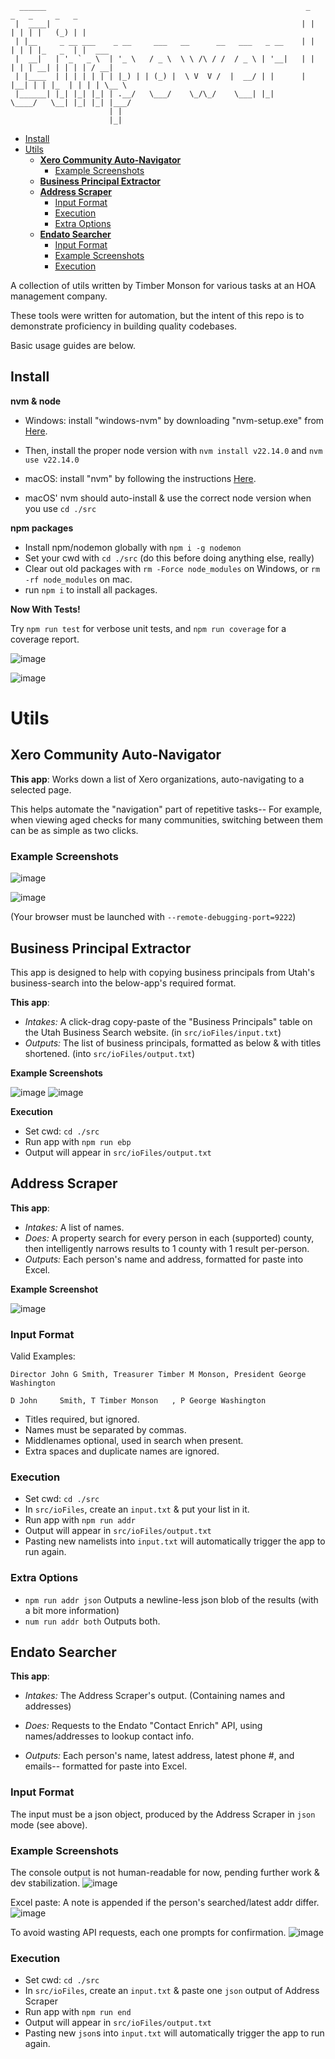 <!-- prettier-ignore-start -->
````
  ______                                                          _    _   _     _   _       
 |  ____|                                                        | |  | | | |   (_) | |      
 | |__     _ __ ___    _ __     ___   __      __   ___   _ __    | |  | | | |_   _  | |  ___ 
 |  __|   | '_ ` _ \  | '_ \   / _ \  \ \ /\ / /  / _ \ | '__|   | |  | | | __| | | | | / __|
 | |____  | | | | | | | |_) | | (_) |  \ V  V /  |  __/ | |      | |__| | | |_  | | | | \__ \
 |______| |_| |_| |_| | .__/   \___/    \_/\_/    \___| |_|       \____/   \__| |_| |_| |___/
                      | |                                                                    
                      |_|
````                                                                                              
<!-- prettier-ignore-end -->

<!-- START doctoc generated TOC please keep comment here to allow auto update -->
<!-- DON'T EDIT THIS SECTION, INSTEAD RE-RUN doctoc TO UPDATE -->

- [Install](#install)
- [Utils](#utils)
  - [**Xero Community Auto-Navigator**](#xero-community-auto-navigator)
    - [Example Screenshots](#example-screenshots)
  - [**Business Principal Extractor**](#business-principal-extractor)
  - [**Address Scraper**](#address-scraper)
    - [Input Format](#input-format)
    - [Execution](#execution)
    - [Extra Options](#extra-options)
  - [**Endato Searcher**](#endato-searcher)
    - [Input Format](#input-format-1)
    - [Example Screenshots](#example-screenshots-1)
    - [Execution](#execution-1)

<!-- END doctoc generated TOC please keep comment here to allow auto update -->

A collection of utils written by Timber Monson for various tasks at an HOA management company.

These tools were written for automation, but the intent of this repo is to demonstrate proficiency in building quality codebases.

Basic usage guides are below.

## Install

**nvm & node**

- Windows: install "windows-nvm" by downloading "nvm-setup.exe" from [Here](https://github.com/coreybutler/nvm-windows/releases).
- Then, install the proper node version with `nvm install v22.14.0` and `nvm use v22.14.0`

- macOS: install "nvm" by following the instructions [Here](https://github.com/nvm-sh/nvm?tab=readme-ov-file#installing-and-updating).
- macOS' nvm should auto-install & use the correct node version when you use `cd ./src`

**npm packages**

- Install npm/nodemon globally with `npm i -g nodemon`
- Set your cwd with `cd ./src` (do this before doing anything else, really)
- Clear out old packages with `rm -Force node_modules` on Windows, or `rm -rf node_modules` on mac.
- run `npm i` to install all packages.

**Now With Tests!**

Try `npm run test` for verbose unit tests, and `npm run coverage` for a coverage report.

![image](https://github.com/user-attachments/assets/f3bad18c-71c9-4107-87f0-3843a42ac2b8)

![image](https://github.com/user-attachments/assets/1161a25d-3bad-4039-9b20-2700314724e2)

# Utils

## Xero Community Auto-Navigator

**This app**:
Works down a list of Xero organizations, auto-navigating to a selected page.

This helps automate the "navigation" part of repetitive tasks-- For example, when viewing aged checks for many communities, switching between them can be as simple as two clicks.

### Example Screenshots

![image](https://github.com/user-attachments/assets/3d3bb442-4fde-4980-8155-e4dd6c232895)

![image](https://github.com/user-attachments/assets/0b6d5344-7423-4cee-a5f5-7c4470dd1f3c)

(Your browser must be launched with `--remote-debugging-port=9222`)

## Business Principal Extractor

This app is designed to help with copying business principals from Utah's business-search into the below-app's required format.

**This app**:

- _Intakes:_ A click-drag copy-paste of the "Business Principals" table on the Utah Business Search website. (in `src/ioFiles/input.txt`)
- _Outputs:_ The list of business principals, formatted as below & with titles shortened. (into `src/ioFiles/output.txt`)

**Example Screenshots**

![image](https://github.com/user-attachments/assets/5be0f8c1-d24e-4250-a471-e93de877215c)
![image](https://github.com/user-attachments/assets/b57b57bb-3e9b-4bcd-9f14-0fba94ce968b)

**Execution**

- Set cwd: `cd ./src`
- Run app with `npm run ebp`
- Output will appear in `src/ioFiles/output.txt`

## Address Scraper

**This app**:

- _Intakes:_ A list of names.
- _Does:_ A property search for every person in each (supported) county, then intelligently narrows results to 1 county with 1 result per-person.
- _Outputs:_ Each person's name and address, formatted for paste into Excel.

**Example Screenshot**

![image](https://github.com/user-attachments/assets/9b96cd3c-7747-40da-9523-0a4993c91c96)

### Input Format

Valid Examples:

`Director John G Smith, Treasurer Timber M Monson, President George Washington`

`D John     Smith, T Timber Monson   , P George Washington `

- Titles required, but ignored.
- Names must be separated by commas.
- Middlenames optional, used in search when present.
- Extra spaces and duplicate names are ignored.

### Execution

- Set cwd: `cd ./src`
- In `src/ioFiles`, create an `input.txt` & put your list in it.
- Run app with `npm run addr`
- Output will appear in `src/ioFiles/output.txt`
- Pasting new namelists into `input.txt` will automatically trigger the app to run again.

### Extra Options

- `npm run addr json` Outputs a newline-less json blob of the results (with a bit more information)
- `num run addr both` Outputs both.

## Endato Searcher

**This app**:

- _Intakes:_ The Address Scraper's output. (Containing names and addresses)

- _Does:_ Requests to the Endato "Contact Enrich" API, using names/addresses to lookup contact info.

- _Outputs:_ Each person's name, latest address, latest phone #, and emails-- formatted for paste into Excel.

### Input Format

The input must be a json object, produced by the Address Scraper in `json` mode (see above).

### Example Screenshots

The console output is not human-readable for now, pending further work & dev stabilization.
![image](https://github.com/user-attachments/assets/0de5484b-27d1-41ab-89fc-1f7a65d6d6c8)

Excel paste:
A note is appended if the person's searched/latest addr differ.
![image](https://github.com/user-attachments/assets/4a71a58d-2356-44b4-b5fc-569f11f073e6)

To avoid wasting API requests, each one prompts for confirmation.
![image](https://github.com/user-attachments/assets/90271c04-212b-4554-b901-4753499a17a2)

### Execution

- Set cwd: `cd ./src`
- In `src/ioFiles`, create an `input.txt` & paste one `json` output of Address Scraper
- Run app with `npm run end`
- Output will appear in `src/ioFiles/output.txt`
- Pasting new `json`s into `input.txt` will automatically trigger the app to run again.
